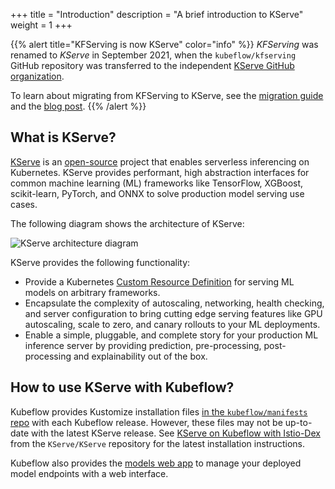 +++
title = "Introduction"
description = "A brief introduction to KServe"
weight = 1
+++

{{% alert title="KFServing is now KServe" color="info" %}}
_KFServing_ was renamed to _KServe_ in September 2021, when the `kubeflow/kfserving` GitHub repository was transferred to the independent [KServe GitHub organization](https://github.com/kserve).

To learn about migrating from KFServing to KServe, see the [migration guide](https://kserve.github.io/website/0.13/admin/migration/) and the [blog post](https://blog.kubeflow.org/release/official/2021/09/27/kfserving-transition.html).
{{% /alert %}}

## What is KServe?

[KServe](https://kserve.github.io/website/latest/) is an [open-source](https://github.com/kserve/kserve) project that enables serverless inferencing on Kubernetes.
KServe provides performant, high abstraction interfaces for common machine learning (ML) frameworks like TensorFlow, XGBoost, scikit-learn, PyTorch, and ONNX to solve production model serving use cases.

The following diagram shows the architecture of KServe:

<img src="/docs/components/kserve/pics/kserve-architecture.png"
     alt="KServe architecture diagram"
     class="p-2">
</img>

KServe provides the following functionality:

- Provide a Kubernetes [Custom Resource Definition](https://kubernetes.io/docs/concepts/extend-kubernetes/api-extension/custom-resources/) for serving ML models on arbitrary frameworks.
- Encapsulate the complexity of autoscaling, networking, health checking, and server configuration to bring cutting edge serving features like GPU autoscaling, scale to zero, and canary rollouts to your ML deployments.
- Enable a simple, pluggable, and complete story for your production ML inference server by providing prediction, pre-processing, post-processing and explainability out of the box.

## How to use KServe with Kubeflow?

Kubeflow provides Kustomize installation files [in the `kubeflow/manifests` repo](https://github.com/kubeflow/manifests/tree/master/contrib/kserve) with each Kubeflow release.
However, these files may not be up-to-date with the latest KServe release.
See [KServe on Kubeflow with Istio-Dex](https://github.com/KServe/KServe/tree/master/docs/samples/istio-dex) from the `KServe/KServe` repository for the latest installation instructions.

Kubeflow also provides the [models web app](/docs/components/kserve/webapp/) to manage your deployed model endpoints with a web interface.
